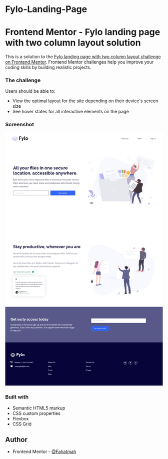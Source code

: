 # Fylo-Landing-Page

# Frontend Mentor - Fylo landing page with two column layout solution

This is a solution to the [Fylo landing page with two column layout challenge on Frontend Mentor](https://www.frontendmentor.io/challenges/fylo-landing-page-with-two-column-layout-5ca5ef041e82137ec91a50f5). Frontend Mentor challenges help you improve your coding skills by building realistic projects. 

### The challenge

Users should be able to:

- View the optimal layout for the site depending on their device's screen size
- See hover states for all interactive elements on the page

### Screenshot

![](images/Sreenshot.jpeg)

### Built with

- Semantic HTML5 markup
- CSS custom properties
- Flexbox
- CSS Grid

## Author

- Frontend Mentor - [@Fahatmah](https://www.frontendmentor.io/profile/Fahatmah)
